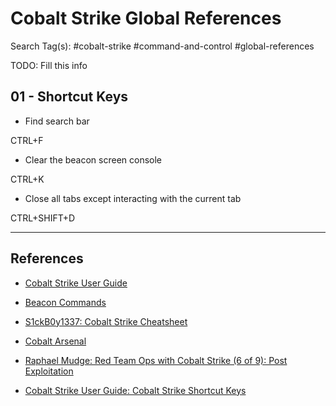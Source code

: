 # Cobalt Strike Global References

Search Tag(s): #cobalt-strike #command-and-control #global-references

TODO: Fill this info

## 01 - Shortcut Keys

- Find search bar

CTRL+F

* Clear the beacon screen console

CTRL+K

- Close all tabs except interacting with the current tab

CTRL+SHIFT+D

---
## References

* [Cobalt Strike User Guide](https://hstechdocs.helpsystems.com)

* [Beacon Commands](https://www.aldeid.com/wiki/Cobalt-Strike/Beacon-Commands)

- [S1ckB0y1337: Cobalt Strike Cheatsheet](https://github.com/S1ckB0y1337/Cobalt-Strike-CheatSheet)

* [Cobalt Arsenal](https://github.com/mgeeky/cobalt-arsenal)

* [Raphael Mudge: Red Team Ops with Cobalt Strike (6 of 9): Post Exploitation](https://www.youtube.com/watch?v=Pb6yvcB2aYw)

* [Cobalt Strike User Guide: Cobalt Strike Shortcut Keys](https://hstechdocs.helpsystems.com/manuals/cobaltstrike/current/userguide/content/topics/ui_kbd-shortcuts.htm) 